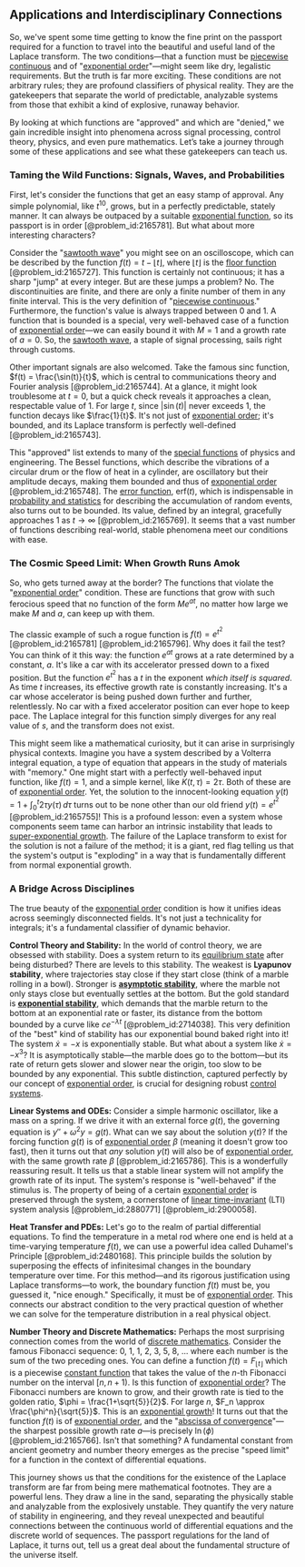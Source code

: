 ## Applications and Interdisciplinary Connections

So, we've spent some time getting to know the fine print on the passport required for a function to travel into the beautiful and useful land of the Laplace transform. The two conditions—that a function must be [piecewise continuous](@article_id:174119) and of "[exponential order](@article_id:162200)"—might seem like dry, legalistic requirements. But the truth is far more exciting. These conditions are not arbitrary rules; they are profound classifiers of physical reality. They are the gatekeepers that separate the world of predictable, analyzable systems from those that exhibit a kind of explosive, runaway behavior.

By looking at which functions are "approved" and which are "denied," we gain incredible insight into phenomena across signal processing, control theory, physics, and even pure mathematics. Let’s take a journey through some of these applications and see what these gatekeepers can teach us.

### Taming the Wild Functions: Signals, Waves, and Probabilities

First, let's consider the functions that get an easy stamp of approval. Any simple polynomial, like $t^{10}$, grows, but in a perfectly predictable, stately manner. It can always be outpaced by a suitable [exponential function](@article_id:160923), so its passport is in order [@problem_id:2165781]. But what about more interesting characters?

Consider the "[sawtooth wave](@article_id:159262)" you might see on an oscilloscope, which can be described by the function $f(t) = t - \lfloor t \rfloor$, where $\lfloor t \rfloor$ is the [floor function](@article_id:264879) [@problem_id:2165727]. This function is certainly not continuous; it has a sharp "jump" at every integer. But are these jumps a problem? No. The discontinuities are finite, and there are only a finite number of them in any finite interval. This is the very definition of "[piecewise continuous](@article_id:174119)." Furthermore, the function's value is always trapped between 0 and 1. A function that is bounded is a special, very well-behaved case of a function of [exponential order](@article_id:162200)—we can easily bound it with $M=1$ and a growth rate of $a=0$. So, the [sawtooth wave](@article_id:159262), a staple of signal processing, sails right through customs.

Other important signals are also welcomed. Take the famous sinc function, $f(t) = \frac{\sin(t)}{t}$, which is central to communications theory and Fourier analysis [@problem_id:2165744]. At a glance, it might look troublesome at $t=0$, but a quick check reveals it approaches a clean, respectable value of 1. For large $t$, since $|\sin(t)|$ never exceeds 1, the function decays like $\frac{1}{t}$. It's not just of [exponential order](@article_id:162200); it's bounded, and its Laplace transform is perfectly well-defined [@problem_id:2165743].

This "approved" list extends to many of the [special functions](@article_id:142740) of physics and engineering. The Bessel functions, which describe the vibrations of a circular drum or the flow of heat in a cylinder, are oscillatory but their amplitude decays, making them bounded and thus of [exponential order](@article_id:162200) [@problem_id:2165748]. The [error function](@article_id:175775), $\text{erf}(t)$, which is indispensable in [probability and statistics](@article_id:633884) for describing the accumulation of random events, also turns out to be bounded. Its value, defined by an integral, gracefully approaches 1 as $t \to \infty$ [@problem_id:2165769]. It seems that a vast number of functions describing real-world, stable phenomena meet our conditions with ease.

### The Cosmic Speed Limit: When Growth Runs Amok

So, who gets turned away at the border? The functions that violate the "[exponential order](@article_id:162200)" condition. These are functions that grow with such ferocious speed that no function of the form $M e^{at}$, no matter how large we make $M$ and $a$, can keep up with them.

The classic example of such a rogue function is $f(t) = e^{t^2}$ [@problem_id:2165781] [@problem_id:2165796]. Why does it fail the test? You can think of it this way: the function $e^{at}$ grows at a rate determined by a constant, $a$. It's like a car with its accelerator pressed down to a fixed position. But the function $e^{t^2}$ has a $t$ in the exponent *which itself is squared*. As time $t$ increases, its effective growth rate is constantly increasing. It's a car whose accelerator is being pushed down further and further, relentlessly. No car with a fixed accelerator position can ever hope to keep pace. The Laplace integral for this function simply diverges for any real value of $s$, and the transform does not exist.

This might seem like a mathematical curiosity, but it can arise in surprisingly physical contexts. Imagine you have a system described by a Volterra integral equation, a type of equation that appears in the study of materials with "memory." One might start with a perfectly well-behaved input function, like $f(t)=1$, and a simple kernel, like $K(t, \tau) = 2\tau$. Both of these are of [exponential order](@article_id:162200). Yet, the solution to the innocent-looking equation $y(t) = 1 + \int_{0}^{t} 2\tau y(\tau) \,d\tau$ turns out to be none other than our old friend $y(t) = e^{t^2}$ [@problem_id:2165755]! This is a profound lesson: even a system whose components seem tame can harbor an intrinsic instability that leads to [super-exponential growth](@article_id:165903). The failure of the Laplace transform to exist for the solution is not a failure of the method; it is a giant, red flag telling us that the system's output is "exploding" in a way that is fundamentally different from normal exponential growth.

### A Bridge Across Disciplines

The true beauty of the [exponential order](@article_id:162200) condition is how it unifies ideas across seemingly disconnected fields. It's not just a technicality for integrals; it's a fundamental classifier of dynamic behavior.

**Control Theory and Stability:** In the world of control theory, we are obsessed with stability. Does a system return to its [equilibrium state](@article_id:269870) after being disturbed? There are levels to this stability. The weakest is **Lyapunov stability**, where trajectories stay close if they start close (think of a marble rolling in a bowl). Stronger is **[asymptotic stability](@article_id:149249)**, where the marble not only stays close but eventually settles at the bottom. But the gold standard is **[exponential stability](@article_id:168766)**, which demands that the marble return to the bottom at an exponential rate or faster, its distance from the bottom bounded by a curve like $c e^{-\lambda t}$ [@problem_id:2714038]. This very definition of the "best" kind of stability has our exponential bound baked right into it! The system $\dot{x} = -x$ is exponentially stable. But what about a system like $\dot{x} = -x^3$? It is asymptotically stable—the marble does go to the bottom—but its rate of return gets slower and slower near the origin, too slow to be bounded by any exponential. This subtle distinction, captured perfectly by our concept of [exponential order](@article_id:162200), is crucial for designing robust [control systems](@article_id:154797).

**Linear Systems and ODEs:** Consider a simple harmonic oscillator, like a mass on a spring. If we drive it with an external force $g(t)$, the governing equation is $y'' + \omega^2 y = g(t)$. What can we say about the solution $y(t)$? If the forcing function $g(t)$ is of [exponential order](@article_id:162200) $\beta$ (meaning it doesn't grow too fast), then it turns out that *any* solution $y(t)$ will also be of [exponential order](@article_id:162200), with the same growth rate $\beta$ [@problem_id:2165786]. This is a wonderfully reassuring result. It tells us that a stable linear system will not amplify the growth rate of its input. The system's response is "well-behaved" if the stimulus is. The property of being of a certain [exponential order](@article_id:162200) is preserved through the system, a cornerstone of [linear time-invariant](@article_id:275793) (LTI) system analysis [@problem_id:2880771] [@problem_id:2900058].

**Heat Transfer and PDEs:** Let's go to the realm of partial differential equations. To find the temperature in a metal rod where one end is held at a time-varying temperature $f(t)$, we can use a powerful idea called Duhamel's Principle [@problem_id:2480168]. This principle builds the solution by superposing the effects of infinitesimal changes in the boundary temperature over time. For this method—and its rigorous justification using Laplace transforms—to work, the boundary function $f(t)$ must be, you guessed it, "nice enough." Specifically, it must be of [exponential order](@article_id:162200). This connects our abstract condition to the very practical question of whether we can solve for the temperature distribution in a real physical object.

**Number Theory and Discrete Mathematics:** Perhaps the most surprising connection comes from the world of [discrete mathematics](@article_id:149469). Consider the famous Fibonacci sequence: 0, 1, 1, 2, 3, 5, 8, ... where each number is the sum of the two preceding ones. You can define a function $f(t) = F_{\lfloor t \rfloor}$ which is a piecewise [constant function](@article_id:151566) that takes the value of the $n$-th Fibonacci number on the interval $[n, n+1)$. Is this function of [exponential order](@article_id:162200)? The Fibonacci numbers are known to grow, and their growth rate is tied to the golden ratio, $\phi = \frac{1+\sqrt{5}}{2}$. For large $n$, $F_n \approx \frac{\phi^n}{\sqrt{5}}$. This is an [exponential growth](@article_id:141375)! It turns out that the function $f(t)$ is of [exponential order](@article_id:162200), and the "[abscissa of convergence](@article_id:189079)"—the sharpest possible growth rate $a$—is precisely $\ln(\phi)$ [@problem_id:2165766]. Isn't that something? A fundamental constant from ancient geometry and number theory emerges as the precise "speed limit" for a function in the context of differential equations.

This journey shows us that the conditions for the existence of the Laplace transform are far from being mere mathematical footnotes. They are a powerful lens. They draw a line in the sand, separating the physically stable and analyzable from the explosively unstable. They quantify the very nature of stability in engineering, and they reveal unexpected and beautiful connections between the continuous world of differential equations and the discrete world of sequences. The passport regulations for the land of Laplace, it turns out, tell us a great deal about the fundamental structure of the universe itself.